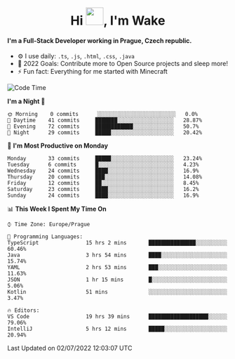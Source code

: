 <h1 align="center">Hi <img src="https://raw.githubusercontent.com/MrWakeCZ/MrWakeCZ/master/Hi.gif" width="40px" />, I'm Wake</h1>

#### I'm a Full-Stack Developer working in Prague, Czech republic.
- ⚙️ I use daily: `.ts`, `.js`, `.html`, `.css`, `.java`
- 🥅 2022 Goals: Contribute more to Open Source projects and sleep more!
- ⚡ Fun fact: Everything for me started with Minecraft

<!--START_SECTION:waka-->
![Code Time](http://img.shields.io/badge/Code%20Time-2%2C529%20hrs%2048%20mins-blue)

**I'm a Night 🦉** 

```text
🌞 Morning    0 commits      ░░░░░░░░░░░░░░░░░░░░░░░░░   0.0% 
🌆 Daytime    41 commits     ███████░░░░░░░░░░░░░░░░░░   28.87% 
🌃 Evening    72 commits     ████████████░░░░░░░░░░░░░   50.7% 
🌙 Night      29 commits     █████░░░░░░░░░░░░░░░░░░░░   20.42%

```
📅 **I'm Most Productive on Monday** 

```text
Monday       33 commits     █████░░░░░░░░░░░░░░░░░░░░   23.24% 
Tuesday      6 commits      █░░░░░░░░░░░░░░░░░░░░░░░░   4.23% 
Wednesday    24 commits     ████░░░░░░░░░░░░░░░░░░░░░   16.9% 
Thursday     20 commits     ███░░░░░░░░░░░░░░░░░░░░░░   14.08% 
Friday       12 commits     ██░░░░░░░░░░░░░░░░░░░░░░░   8.45% 
Saturday     23 commits     ████░░░░░░░░░░░░░░░░░░░░░   16.2% 
Sunday       24 commits     ████░░░░░░░░░░░░░░░░░░░░░   16.9%

```


📊 **This Week I Spent My Time On** 

```text
⌚︎ Time Zone: Europe/Prague

💬 Programming Languages: 
TypeScript               15 hrs 2 mins       ███████████████░░░░░░░░░░   60.46% 
Java                     3 hrs 54 mins       ████░░░░░░░░░░░░░░░░░░░░░   15.74% 
YAML                     2 hrs 53 mins       ███░░░░░░░░░░░░░░░░░░░░░░   11.63% 
JSON                     1 hr 15 mins        █░░░░░░░░░░░░░░░░░░░░░░░░   5.06% 
Kotlin                   51 mins             ░░░░░░░░░░░░░░░░░░░░░░░░░   3.47%

🔥 Editors: 
VS Code                  19 hrs 39 mins      ███████████████████░░░░░░   79.06% 
IntelliJ                 5 hrs 12 mins       █████░░░░░░░░░░░░░░░░░░░░   20.94%

```


 Last Updated on 02/07/2022 12:03:07 UTC
<!--END_SECTION:waka-->
